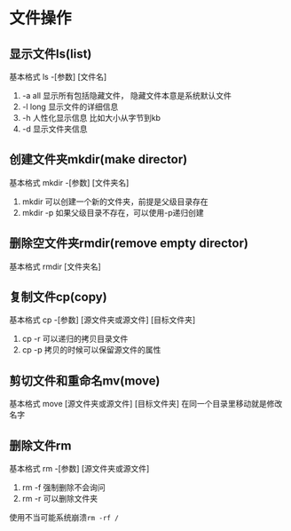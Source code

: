 # 文件操作

## 显示文件ls(list)

基本格式 ls -[参数] [文件名]

1. -a all 显示所有包括隐藏文件， 隐藏文件本意是系统默认文件
2. -l long 显示文件的详细信息
3. -h 人性化显示信息 比如大小从字节到kb
4. -d 显示文件夹信息

## 创建文件夹mkdir(make director)

基本格式 mkdir -[参数] [文件夹名]

1. mkdir 可以创建一个新的文件夹，前提是父级目录存在
2. mkdir -p 如果父级目录不存在，可以使用-p递归创建

## 删除空文件夹rmdir(remove empty director)

基本格式 rmdir [文件夹名]

## 复制文件cp(copy)

基本格式 cp -[参数] [源文件夹或源文件] [目标文件夹]

1. cp -r 可以递归的拷贝目录文件
2. cp -p 拷贝的时候可以保留源文件的属性

## 剪切文件和重命名mv(move)

基本格式 move [源文件夹或源文件] [目标文件夹]
在同一个目录里移动就是修改名字

## 删除文件rm

基本格式 rm -[参数] [源文件夹或源文件]

1. rm -f 强制删除不会询问
2. rm -r 可以删除文件夹

使用不当可能系统崩溃`rm -rf /`
